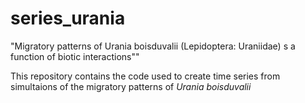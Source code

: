 # series_urania
"Migratory patterns of Urania boisduvalii (Lepidoptera: Uraniidae) s a function of biotic interactions""

This repository contains the code used to create time series from simultaions of 
the migratory patterns of *Urania boisduvalii*
